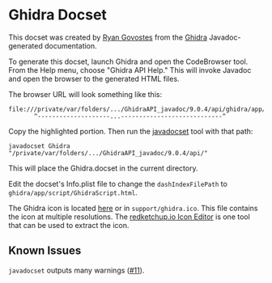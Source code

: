 Ghidra Docset
=============

This docset was created by [Ryan Govostes](https://github.com/rgov) from the [Ghidra](https://ghidra-sre.org) Javadoc-generated documentation.

To generate this docset, launch Ghidra and open the CodeBrowser tool. From the Help menu, choose "Ghidra API Help." This will invoke Javadoc and open the browser to the generated HTML files.

The browser URL will look something like this:

    file:///private/var/folders/.../GhidraAPI_javadoc/9.0.4/api/ghidra/app/script/GhidraScript.html
           ^--------------------...----------------------------^

Copy the highlighted portion. Then run the [javadocset](https://github.com/Kapeli/javadocset) tool with that path:

    javadocset Ghidra "/private/var/folders/.../GhidraAPI_javadoc/9.0.4/api/"

This will place the Ghidra.docset in the current directory.

Edit the docset's Info.plist file to change the `dashIndexFilePath` to `ghidra/app/script/GhidraScript.html`.

The Ghidra icon is located [here](https://raw.githubusercontent.com/NationalSecurityAgency/ghidra/master/Ghidra/RuntimeScripts/Windows/support/ghidra.ico) or in `support/ghidra.ico`. This file contains the icon at multiple resolutions. The [redketchup.io Icon Editor](https://redketchup.io/icon-editor) is one tool that can be used to extract the icon.


Known Issues
------------

`javadocset` outputs many warnings ([#11](https://github.com/Kapeli/javadocset/issues/11)).
